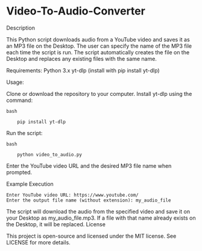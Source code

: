 # Video-To-Audio-Converter

Description

This Python script downloads audio from a YouTube video and saves it as an MP3 file on the Desktop. The user can specify the name of the MP3 file each time the script is run. The script automatically creates the file on the Desktop and replaces any existing files with the same name.

Requirements:
Python 3.x
yt-dlp (install with pip install yt-dlp)


Usage:

Clone or download the repository to your computer.
Install yt-dlp using the command:

    bash
    
        pip install yt-dlp

Run the script:

    bash
    
        python video_to_audio.py

Enter the YouTube video URL and the desired MP3 file name when prompted.

Example Execution


    Enter YouTube video URL: https://www.youtube.com/
    Enter the output file name (without extension): my_audio_file


The script will download the audio from the specified video and save it on your Desktop as my_audio_file.mp3. If a file with that name already exists on the Desktop, it will be replaced.
License

This project is open-source and licensed under the MIT license. See LICENSE for more details.
